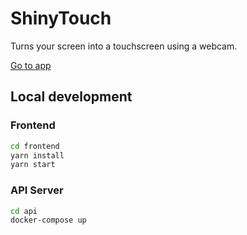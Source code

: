 # ShinyTouch

Turns your screen into a touchscreen using a webcam.

[Go to app](https://djqc55mkj4dcs.cloudfront.net/)

## Local development

### Frontend

```sh
cd frontend
yarn install
yarn start
```

### API Server

```sh
cd api
docker-compose up
```

